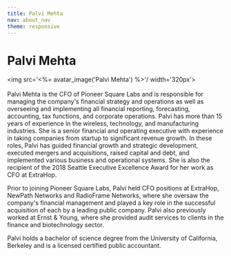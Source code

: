 ```yaml
---
title: Palvi Mehta
nav: about_nav
theme: responsive
---
```

# Palvi Mehta

<img src='<%= avatar_image('Palvi Mehta') %>'/ width='320px'>
<br/>
<br/>
Palvi Mehta is the CFO of Pioneer Square Labs and is responsible for managing the company's financial strategy and operations as well as overseeing and implementing all financial reporting, forecasting, accounting, tax functions, and corporate operations. Palvi has more than 15 years of experience in the wireless, technology, and manufacturing industries. She is a senior financial and operating executive with experience in taking companies from startup to significant revenue growth. In these roles, Palvi has guided financial growth and strategic development, executed mergers and acquisitions, raised capital and debt, and implemented various business and operational systems. She is also the recipient of the 2018 Seattle Executive Excellence Award for her work as CFO at ExtraHop.

Prior to joining Pioneer Square Labs, Palvi held CFO positions at ExtraHop, NewPath Networks and RadioFrame Networks, where she oversaw the company's financial management and played a key role in the successful acquisition of each by a leading public company. Palvi also previously worked at Ernst & Young, where she provided audit services to clients in the finance and biotechnology sector.

Palvi holds a bachelor of science degree from the University of California, Berkeley and is a licensed certified public accountant.